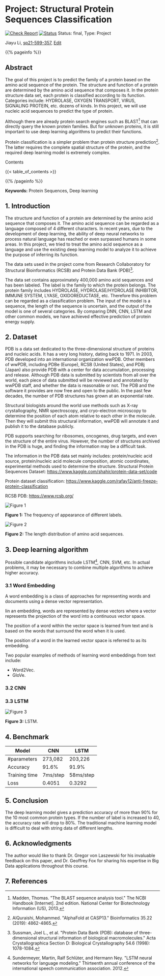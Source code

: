 # Project: Structural Protein Sequences Classification

[![Check Report](https://github.com/cybertraining-dsc/sp21-599-357/workflows/Check%20Report/badge.svg)](https://github.com/cybertraining-dsc/sp21-599-357/actions)
[![Status](https://github.com/cybertraining-dsc/sp21-599-357/workflows/Status/badge.svg)](https://github.com/cybertraining-dsc/sp21-599-357/actions)
Status: final, Type: Project

Jiayu Li, [sp21-599-357](https://github.com/cybertraining-dsc/sp21-599-357/), [Edit](https://github.com/cybertraining-dsc/sp21-599-357/blob/main/project/index.md)

{{% pageinfo %}}

## Abstract

The goal of this project is to predict the family of a protein based on the amino acid sequence of the protein. 
The structure and function of a protein are determined by the amino acid sequence that composes it.
In the protein structure data set, each protein is classified according to its function. Categories include: HYDROLASE, OXYGEN TRANSPORT, VIRUS, SIGNALING PROTEIN, etc. dozens of kinds. In this project, we will use nucleic acid sequences to predict the type of protein.

Although there are already protein search engines such as BLAST[^1] that can directly query the known protein families. But for unknown proteins, it is still important to use deep learning algorithms to predict their functions.

Protein classification is a simpler problem than protein structure prediction[^7]. The latter requires the complete spatial structure of the protein, and the required deep learning model is extremely complex.

Contents

{{< table_of_contents >}}

{{% /pageinfo %}}

**Keywords:** Protein Sequences, Deep learning

## 1. Introduction

The structure and function of a protein are determined by the amino acid sequence that composes it. The amino acid sequence can be regarded as a language composed of 4 different characters. In recent years, due to the development of deep learning, the ability of deep neural networks to process natural language has reached or even surpassed humans in some areas. In this project, we tried to treat the amino acid sequence as a language and use the existing deep learning model to analyze it to achieve the purpose of inferring its function.


The data sets used in the project come from Research Collaboratory for Structural Bioinformatics (RCSB) and Protein Data Bank (PDB)[^2].


The data set contains approximately 400,000 amino acid sequences and has been labeled. The label is the family to which the protein belongs. The protein family includes HYDROLASE, HYDROLASE/HYDROLASE INHIBITOR, IMMUNE SYSTEM, LYASE, OXIDOREDUCTASE, etc. Therefore this problem can be regarded as a classification problem. The input of the model is a sequence, the length of the sequence is uncertain, and the output of the model is one of several categories.
By comparing DNN, CNN, LSTM and other common models, we have achieved effective prediction of protein energy supply.


## 2. Dataset

PDB is a data set dedicated to the three-dimensional structure of proteins and nucleic acids. It has a very long history, dating back to 1971. In 2003, PDB developed into an international organization wwPDB. Other members of wwPDB, including PDBe (Europe), RCSB (United States), and PDBj (Japan) also provide PDB with a center for data accumulation, processing and release. Although PDB data is submitted by scientists from all over the world, each piece of data submitted will be reviewed and annotated by wwPDB staff, and whether the data is reasonable or not. The PDB and the software it provides are now free and open to the public.
In the past few decades, the number of PDB structures has grown at an exponential rate.

Structural biologists around the world use methods such as X-ray crystallography, NMR spectroscopy, and cryo-electron microscopy to determine the position of each atom relative to each other in the molecule. Then they will submit this structural information, wwPDB will annotate it and publish it to the database publicly.

PDB supports searching for ribosomes, oncogenes, drug targets, and even the structure of the entire virus. However, the number of structures archived in the PDB is huge, and finding the information may be a difficult task.

The information in the PDB data set mainly includes: protein/nucleic acid source, protein/nucleic acid molecule composition, atomic coordinates, experimental methods used to determine the structure.
Structural Protein Sequences Dataset: <https://www.kaggle.com/shahir/protein-data-set/code>

Protein dataset classification: <https://www.kaggle.com/rafay12/anti-freeze-protein-classification>

RCSB PDB: <https://www.rcsb.org/>

![Figure 1](https://raw.githubusercontent.com/cybertraining-dsc/sp21-599-357/main/project/images/fig1.png)

**Figure 1:** The frequency of appearance of different labels.


![Figure 2](https://raw.githubusercontent.com/cybertraining-dsc/sp21-599-357/main/project/images/fig2.png)

**Figure 2:** The length distribution of amino acid sequences.

## 3. Deep learning algorithm

Possible candidate algorithms include LSTM[^3], CNN, SVM, etc. In actual problems, it may be necessary to combine multiple algorithms to achieve higher accuracy.

### 3.1 Word Embedding

A word embedding is a class of approaches for representing words and documents using a dense vector representation.

Iin an embedding, words are represented by dense vectors where a vector represents the projection of the word into a continuous vector space.

The position of a word within the vector space is learned from text and is based on the words that surround the word when it is used.

The position of a word in the learned vector space is referred to as its embedding.

Two popular examples of methods of learning word embeddings from text include:

- Word2Vec.
- GloVe.

### 3.2 CNN

### 3.3 LSTM

![Figure 3](https://raw.githubusercontent.com/cybertraining-dsc/sp21-599-357/main/project/images/fig3.png)

**Figure 3:** LSTM.

## 4. Benchmark

|Model        | CNN         | LSTM        |
|-----------  | ----------- | ----------- |
|#parameters  | 273,082     |203,226      |
| Accuracy    | 91.6%       |91.9%        |
|Training time|7ms/step     |58ms/step    |
|Loss         |0.4051       |0.3292       |


 
## 5. Conclusion

The deep learning model gives a prediction accuracy of more than 90% for the 10 most common protein types. If the number of label is increased to 40, the accuracy rate will drop to 80%.
The traditional machine learning model is difficult to deal with string data of different lengths.

## 6. Acknowledgments

The author would like to thank Dr. Gregor von Laszewski for his invaluable feedback on this paper, and Dr. Geoffrey Fox for sharing his expertise in Big Data applications throughout this course.


## 7. References

[^1]: Madden, Thomas. "The BLAST sequence analysis tool." The NCBI Handbook [Internet]. 2nd edition. National Center for Biotechnology Information (US), 2013.


[^2]: Sussman, Joel L., et al. "Protein Data Bank (PDB): database of three-dimensional structural information of biological macromolecules." Acta Crystallographica Section D: Biological Crystallography 54.6 (1998): 1078-1084.

[^3]: Sundermeyer, Martin, Ralf Schlüter, and Hermann Ney. "LSTM neural networks for language modeling." Thirteenth annual conference of the international speech communication association. 2012.

[^4]: Wang, Dianhui, and Guang-Bin Huang. "Protein sequence classification using extreme learning machine." Proceedings. 2005 IEEE International Joint Conference on Neural Networks, 2005.. Vol. 3. IEEE, 2005.

[^5]: Cao, Jiuwen, and Lianglin Xiong. "Protein sequence classification with improved extreme learning machine algorithms." BioMed research international 2014 (2014).

[^6]: Wang, Jason TL, et al. "Application of neural networks to biological data mining: a case study in protein sequence classification." Proceedings of the sixth ACM SIGKDD international conference on knowledge discovery and data mining. 2000.

[^7]: AlQuraishi, Mohammed. "AlphaFold at CASP13." Bioinformatics 35.22 (2019): 4862-4865.
